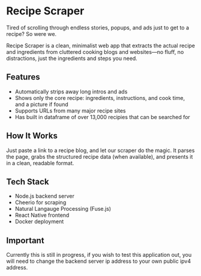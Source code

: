 # Recipe Scraper
Tired of scrolling through endless stories, popups, and ads just to get to a recipe? So were we.

Recipe Scraper is a clean, minimalist web app that extracts the actual recipe and ingredients from cluttered cooking blogs and websites—no fluff, no distractions, just the ingredients and steps you need.

## Features
  - Automatically strips away long intros and ads
  - Shows only the core recipe: ingredients, instructions, and cook time, and a picture if found
  - Supports URLs from many major recipe sites
  - Has built in dataframe of over 13,000 recipies that can be searched for


## How It Works
Just paste a link to a recipe blog, and let our scraper do the magic. It parses the page, grabs the structured recipe data (when available), and presents it in a clean, readable format.

## Tech Stack
  - Node.js backend server
  - Cheerio for scraping
  - Natural Langauge Processing (Fuse.js)
  - React Native frontend
  - Docker deployment

## Important
Currently this is still in progress, if you wish to test this application out, you will need to change the backend server ip address to your own public ipv4 address.
